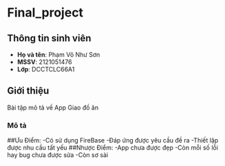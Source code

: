 # Final_project

## Thông tin sinh viên
- **Họ và tên**:  Phạm Võ Như Sơn
- **MSSV**:  2121051476
- **Lớp**:  DCCTCLC66A1
## Giới thiệu
Bài tập mô tả về App Giao đồ ăn 
### Mô tả
##Ưu Điểm:
-Có sử dụng FireBase
-Đáp ứng được yêu cầu đề ra
-Thiết lập được nhu cầu tất yếu
##Nhược Điểm:
-App chưa được đẹp
-Còn mỗi số lỗi hay bug chưa được sửa
-Còn sơ sài

